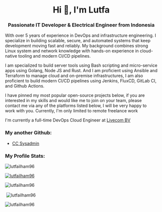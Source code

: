 <h1 align="center">Hi 👋, I'm Lutfa</h1>

<h3 align="center">Passionate IT Developer & Electrical Engineer from Indonesia</h3>

<p> With over 5 years of experience in DevOps and infrastructure engineering. I specialize in building scalable, secure, and automated systems that keep development moving fast and reliably. My background combines strong Linux system and network knowledge with hands-on experience in cloud-native tooling and modern CI/CD pipelines.
</p>

<p>
I am specialized to build server tools using Bash scripting and micro-service apps using Golang, Node JS and Rust. And I am proficient using Ansible and Terraform to manage cloud and on-premise infrastructures, I am also proficient to build modern CI/CD pipelines using Jenkins, FluxCD, GitLab CI, and Github Actions.
</p>
<p>I have pinned my most popular open-source projects below, if you are interested in my skills and would like me to join on your team, please contact me via any of the platforms listed below, I will be very happy to work with you. Currently, I'm only limited to remote freelance work
</p>

<p> I'm currently a full-time DevOps Cloud Engineer at <a href="https://www.livecom.com">Livecom BV</a> </p>

<h3 align="left">My another Github:</h3>

- <a href="https://github.com/ccsysadmin" target="_blank">CC Sysadmin</a>

<h3 align="left">My Profile Stats:</h3>
<p align="left"> <img src="https://komarev.com/ghpvc/?username=lutfailham96&label=Profile%20views&color=0e75b6&style=flat" alt="lutfailham96" /> </p>
<p align="left"><a href="https://github.com/ryo-ma/github-profile-trophy"><img src="https://github-profile-trophy.vercel.app/?username=lutfailham96&column=7" alt="lutfailham96" /></a></p>
<p><img align="center" src="https://github-readme-stats.vercel.app/api/top-langs?username=lutfailham96&show_icons=true&locale=en&hide=blade,css,scss,html,sass,dockerfile,roff,vue&langs_count=8&layout=compact" alt="lutfailham96" /></p>
<p>&nbsp;<img align="center" src="https://github-readme-stats.vercel.app/api?username=lutfailham96&show_icons=true&locale=en" alt="lutfailham96" /></p>
<p><img align="center" src="https://github-readme-streak-stats.herokuapp.com/?user=lutfailham96&" alt="lutfailham96" /></p>
